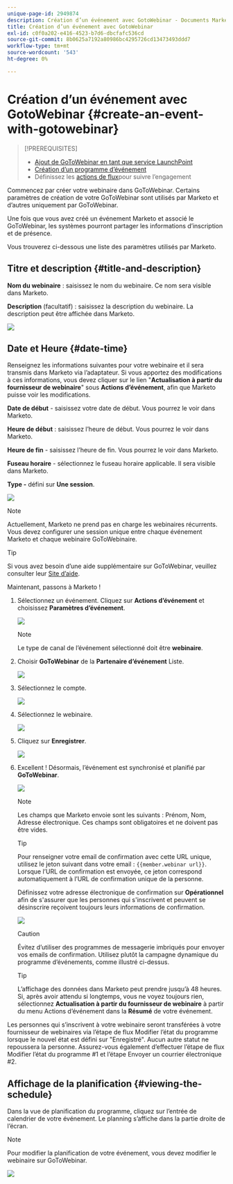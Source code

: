 ```yaml
---
unique-page-id: 2949874
description: Création d’un événement avec GotoWebinar - Documents Marketo - Documentation du produit
title: Création d’un événement avec GotoWebinar
exl-id: c0f0a202-e416-4523-b7d6-dbcfafc536cd
source-git-commit: 8b0625a7192a80986bc4295726cd13473493ddd7
workflow-type: tm+mt
source-wordcount: '543'
ht-degree: 0%

---
```


# Création d’un événement avec GotoWebinar {#create-an-event-with-gotowebinar}

>[!PREREQUISITES]
>
>* [Ajout de GoToWebinar en tant que service LaunchPoint](/help/marketo/product-docs/administration/additional-integrations/add-gotowebinar-as-a-launchpoint-service.md)
>* [Création d’un programme d’événement](/help/marketo/product-docs/demand-generation/events/understanding-events/create-a-new-event-program.md)
>* Définissez les [actions de flux](/help/marketo/product-docs/core-marketo-concepts/smart-campaigns/flow-actions/add-a-flow-step-to-a-smart-campaign.md)pour suivre l’engagement


Commencez par créer votre webinaire dans GoToWebinar. Certains paramètres de création de votre GoToWebinar sont utilisés par Marketo et d’autres uniquement par GoToWebinar.

Une fois que vous avez créé un événement Marketo et associé le GoToWebinar, les systèmes pourront partager les informations d’inscription et de présence.

Vous trouverez ci-dessous une liste des paramètres utilisés par Marketo.

## Titre et description {#title-and-description}

**Nom du webinaire** : saisissez le nom du webinaire. Ce nom sera visible dans Marketo.

**Description** (facultatif) : saisissez la description du webinaire. La description peut être affichée dans Marketo.

![](assets/image2015-5-28-15-3a1-3a36.png)

## Date et Heure {#date-time}

Renseignez les informations suivantes pour votre webinaire et il sera transmis dans Marketo via l’adaptateur. Si vous apportez des modifications à ces informations, vous devez cliquer sur le lien &quot;**Actualisation à partir du fournisseur de webinaire**&quot; sous **Actions d’événement**, afin que Marketo puisse voir les modifications.

**Date de début** - saisissez votre date de début. Vous pourrez le voir dans Marketo.

**Heure de début** : saisissez l’heure de début. Vous pourrez le voir dans Marketo.

**Heure de fin** - saisissez l’heure de fin. Vous pourrez le voir dans Marketo.

**Fuseau horaire** - sélectionnez le fuseau horaire applicable. Il sera visible dans Marketo.

**Type -** défini sur **Une session**.

![](assets/image2015-5-28-15-3a7-3a1.png)

>[!NOTE]
>
>Actuellement, Marketo ne prend pas en charge les webinaires récurrents. Vous devez configurer une session unique entre chaque événement Marketo et chaque webinaire GoToWebinaire.

>[!TIP]
>
>Si vous avez besoin d’une aide supplémentaire sur GoToWebinar, veuillez consulter leur [Site d’aide](https://support.logmeininc.com/gotowebinar).

Maintenant, passons à Marketo !

1. Sélectionnez un événement. Cliquez sur **Actions d’événement** et choisissez **Paramètres d’événement**.

   ![](assets/image2015-5-14-14-3a53-3a10.png)

   >[!NOTE]
   >
   >Le type de canal de l’événement sélectionné doit être **webinaire**.

1. Choisir **GoToWebinar** de la **Partenaire d’événement** Liste.

   ![](assets/image2015-5-14-14-3a55-3a20.png)

1. Sélectionnez le compte.

   ![](assets/rtaimage-2.png)

1. Sélectionnez le webinaire.

   ![](assets/image2015-5-14-14-3a57-3a31.png)

1. Cliquez sur **Enregistrer**.

   ![](assets/image2015-5-14-14-3a58-3a54.png)

1. Excellent ! Désormais, l’événement est synchronisé et planifié par **GoToWebinar**.

   ![](assets/image2015-5-14-15-3a0-3a47.png)

   >[!NOTE]
   >
   >Les champs que Marketo envoie sont les suivants : Prénom, Nom, Adresse électronique. Ces champs sont obligatoires et ne doivent pas être vides.

   >[!TIP]
   >
   >Pour renseigner votre email de confirmation avec cette URL unique, utilisez le jeton suivant dans votre email : `{{member.webinar url}}`. Lorsque l’URL de confirmation est envoyée, ce jeton correspond automatiquement à l’URL de confirmation unique de la personne.
   >
   >Définissez votre adresse électronique de confirmation sur **Opérationnel** afin de s&#39;assurer que les personnes qui s&#39;inscrivent et peuvent se désinscrire reçoivent toujours leurs informations de confirmation.

   ![](assets/goto-webinar.png)

   >[!CAUTION]
   >
   >Évitez d’utiliser des programmes de messagerie imbriqués pour envoyer vos emails de confirmation. Utilisez plutôt la campagne dynamique du programme d’événements, comme illustré ci-dessus.

   >[!TIP]
   >
   >L’affichage des données dans Marketo peut prendre jusqu’à 48 heures. Si, après avoir attendu si longtemps, vous ne voyez toujours rien, sélectionnez **Actualisation à partir du fournisseur de webinaire** à partir du menu Actions d’événement dans la **Résumé** de votre événement.

Les personnes qui s’inscrivent à votre webinaire seront transférées à votre fournisseur de webinaires via l’étape de flux Modifier l’état du programme lorsque le nouvel état est défini sur &quot;Enregistré&quot;. Aucun autre statut ne repoussera la personne. Assurez-vous également d’effectuer l’étape de flux Modifier l’état du programme #1 et l’étape Envoyer un courrier électronique #2.

## Affichage de la planification  {#viewing-the-schedule}

Dans la vue de planification du programme, cliquez sur l’entrée de calendrier de votre événement. Le planning s’affiche dans la partie droite de l’écran.

>[!NOTE]
>
>Pour modifier la planification de votre événement, vous devez modifier le webinaire sur GoToWebinar.

![](assets/image2015-5-14-15-3a3-3a13.png)
